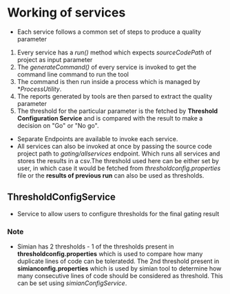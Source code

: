 # Working of services

* Each service follows a common set of steps to produce a quality parameter
1) Every service has a *run()* method which expects *sourceCodePath* of project as input parameter 
2) The *generateCommand()* of every service is invoked to get the command line command to run the tool
3) The command is then run inside a process which is managed by **ProcessUtility*.
4) The reports generated by tools are then parsed to extract the quality parameter
5) The threshold for the particular parameter is the fetched by **Threshold Configuration Service** and is compared with the result to 
make a decision on "Go" or "No go".

* Separate Endpoints are available to invoke each service.
* All services can also be invoked at once by passing the source code project path to *gating/allservices* endpoint. Which runs all services
and stores the results in a csv.The threshold used here can be either set by user, in which case it would be fetched from *thresholdconfig.properties*
file or the **results of previous run** can also be used as thresholds.

## ThresholdConfigService
* Service to allow users to configure thresholds for the final gating result

### Note
* Simian has 2 thresholds - 1 of the thresholds present in **thresholdconfig.properties** which is used to compare how many duplicate lines
of code can be toleratedd. The 2nd threshold present in **simianconfig.properties** which is used by simian tool to determine how 
many consecutive lines of code should be considered as threshold. This can be set using *simianConfigService*.
